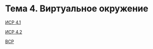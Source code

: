 # Тема 4. Виртуальное окружение

[ИСР 4.1](https://github.com/python-advance/t4-env-Akwatore/blob/master/ISR_4.1.md)

[ИСР 4.2](https://github.com/python-advance/t4-env-Akwatore/blob/master/ISR_4.2.md)

[ВСР](https://github.com/python-advance/t4-env-Akwatore/blob/master/VSR_4.py)
